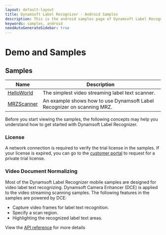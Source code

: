 ```yaml
---
layout: default-layout
title: Dynamsoft Label Recognizer - Android Samples
description: This is the android samples page of Dynamsoft Label Recognizer.
keywords: samples, android
needAutoGenerateSidebar: true
---
```


# Demo and Samples

## Samples

| Name | Description |
| ---- | ----------- |
| [HelloWorld](hello-world-sample.md) | The simplest video streaming label text scanner. |
| [MRZScanner](mrz-sample.md) | An example shows how to use Dynamsoft Label Recognizer on scanning MRZ. |

Before you start viewing the samples, the following concepts may help you understand how to get started with Dynamsoft Label Recognizer.

### License

A network connection is required to verify the trial license in the samples. If your license is expired, you can go to the <a href="https://www.dynamsoft.com/customer/license/trialLicense?product=dlr&utm_source=documents" target="_blank">customer portal</a> to request for a private trial license.

### Video Document Normalizing

Most of the Dynamsoft Label Recognizer mobile samples are designed for video label text recognizing. Dynamsoft Camera Enhancer (DCE) is applied to the video streaming scanning samples. The following features in the samples are powered by DCE:

- Capture video frames for label text recognition.
- Specify a scan region.
- Highlighting the recognized label text areas.

View the [API reference](api-reference/camera-enhancer/index.md) for more details
